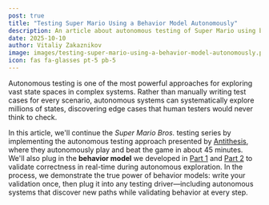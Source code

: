 ```yaml
---
post: true
title: "Testing Super Mario Using a Behavior Model Autonomously"
description: An article about autonomous testing of Super Mario using behavior models and evolutionary state space exploration techniques. 
date: 2025-10-10
author: Vitaliy Zakaznikov
image: images/testing-super-mario-using-a-behavior-model-autonomously.png
icon: fas fa-glasses pt-5 pb-5
---
```


Autonomous testing is one of the most powerful approaches for exploring vast state spaces in complex systems. Rather than manually writing test cases for every scenario, autonomous systems can systematically explore millions of states, discovering edge cases that human testers would never think to check.

In this article, we'll continue the *Super Mario Bros.* testing series by implementing the autonomous testing approach presented by [Antithesis](https://antithesis.com/blog/sdtalk/), where they autonomously play and beat the game in about 45 minutes.<!-- more --> We'll also plug in the **behavior model** we developed in [Part 1](/blog/testing-super-mario-using-a-behavior-model-part1/) and [Part 2](/blog/testing-super-mario-using-a-behavior-model-part2/) to validate correctness in real-time during autonomous exploration. In the process, we demonstrate the true power of behavior models: write your validation once, then plug it into any testing driver—including autonomous systems that discover new paths while validating behavior at every step.

